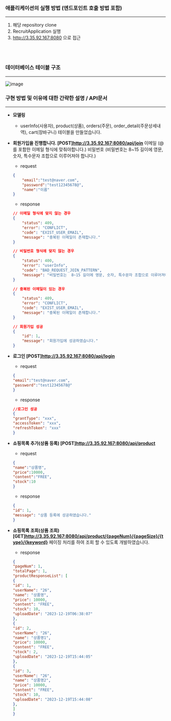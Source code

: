 ### 애플리케이션의 실행 방법 (엔드포인트 호출 방법 포함)

---
1. 해당 repository clone
2. RecruitApplication 실행
3. http://3.35.92.167:8080 으로 접근

<br><br>

### 데이터베이스 테이블 구조

---
![image](https://github.com/supark0206/cart-service/assets/71696834/f23554d5-094f-42f6-b23c-5fdc5e4d5286)


### 구현 방법 및 이유에 대한 간략한 설명 / API문서

---
- **모델링**
  - userInfo(사용자), product(상품), orders(주문), order_detail(주문상세내역), cart(장바구니) 테이블을 만들었습니다.


- **회원가입을 진행합니다. [POST]http://3.35.92.167:8080/api/join**
이메일 (@를 포함한 이메일 형식에 맞춰야합니다.)
비밀번호 (비밀번호는 8~15 길이에 영문, 숫자, 특수문자 조합으로 이루어져야 합니다.)

    
  - request
  ```json
  {   
      "email":"test@naver.com",
      "password":"test12345678@",
      "name":"이름"
  }
  ```
  
  - response
  
  ```json
  // 이메일 형식에 맞지 않는 경우 
  {
      "status": 409,
      "error": "CONFLICT",
      "code": "EXIST_USER_EMAIL",
      "message": "중복된 이메일이 존재합니다."
  }
  ```

  ```json
  // 비밀번호 형식에 맞지 않는 경우
  {
      "status": 400,
      "error": "userInfo",
      "code": "BAD_REQUEST_JOIN_PATTERN",
      "message": "비밀번호는  8~15 길이에 영문, 숫자, 특수문자 조합으로 이루어져야 합니다."
  }
  ```

  ```json
  // 중복된 이메일이 있는 경우
  {
      "status": 409,
      "error": "CONFLICT",
      "code": "EXIST_USER_EMAIL",
      "message": "중복된 이메일이 존재합니다."
  }
  ```

  ```json
  // 회원가입 성공
  {
      "id": 1,
      "message": "회원가입에 성공하였습니다."
  }
  ```

- **로그인 [POST]http://3.35.92.167:8080/api/login**

  - request
  ```json
  {   
  "email":"test@naver.com",
  "password":"test12345678@"
  }
  ```

  - response

  ```json
  //로그인 성공
  {
  "grantType": "xxx",
  "accessToken": "xxx",
  "refreshToken": "xxx"
  }
  ```

- **쇼핑목록 추가(상품 등록) [POST]http://3.35.92.167:8080/api/product**

  - request
  ```json
  {   
  "name":"상품명",
  "price":10000,
  "content":"FREE",
  "stock":10
  }
  ```

  - response
  ```json
  {
  "id": 1,
  "message": "상품 등록에 성공하였습니다."
  }
  ```


- **쇼핑목록 조회(상품 조회) [GET]http://3.35.92.167:8080/api/product/{pageNum}/{pageSize}/{type}/{keyword}**
  페이징 처리를 하여 조회 할 수 있도록 개발하였습니다.

  - response
  ```json
  {
  "pageNum": 1,
  "totalPage": 1,
  "productResponseList": [
  {
  "id": 1,
  "userName": "26",
  "name": "상품명",
  "price": 10000,
  "content": "FREE",
  "stock": 10,
  "uploadDate": "2023-12-19T06:38:07"
  },
  {
  "id": 2,
  "userName": "26",
  "name": "상품명1",
  "price": 10000,
  "content": "FREE",
  "stock": 2,
  "uploadDate": "2023-12-19T15:44:05"
  },
  {
  "id": 3,
  "userName": "26",
  "name": "상품명2",
  "price": 10000,
  "content": "FREE",
  "stock": 10,
  "uploadDate": "2023-12-19T15:44:08"
  },
  ]
  }
  ```